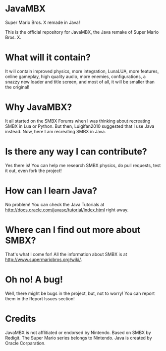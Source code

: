 # JavaMBX
Super Mario Bros. X remade in Java!

This is the official repository for JavaMBX, the Java remake of Super Mario Bros. X.

# What will it contain?

It will contain improved physics, more integration, LunaLUA, more features, online gameplay, high quality audio, more enemies, configurations, a snazzy new loader and title screen, and most of all, it will be smaller than the original!

# Why JavaMBX?

It all started on the SMBX Forums when I was thinking about recreating SMBX in Lua or Python.  But then, Luigifan2010 suggested that I use Java instead.  Now, here I am recreating SMBX in Java.

# Is there any way I can contribute?

Yes there is!  You can help me research SMBX physics, do pull requests, test it out, even fork the project!

# How can I learn Java?

No problem!  You can check the Java Tutorials at http://docs.oracle.com/javase/tutorial/index.html right away.

# Where can I find out more about SMBX?

That's what I come for!  All the information about SMBX is at http://www.supermariobros.org/wiki/.

# Oh no!  A bug!

Well, there might be bugs in the project, but, not to worry!  You can report them in the Report Issues section!

# Credits

JavaMBX is not afflitiated or endorsed by Nintendo.
Based on SMBX by Redigit.
The Super Mario series belongs to Nintendo.
Java is created by Oracle Corparation.

